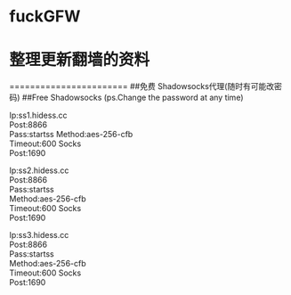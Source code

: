 # fuckGFW
# 整理更新翻墙的资料
=======================
##免费 Shadowsocks代理(随时有可能改密码)
##Free Shadowsocks (ps.Change the password at any time)
   
Ip:ss1.hidess.cc   
Post:8866   
Pass:startss
Method:aes-256-cfb   
Timeout:600 Socks   
Post:1690  

Ip:ss2.hidess.cc   
Post:8866   
Pass:startss   
Method:aes-256-cfb   
Timeout:600 Socks   
Post:1690  

Ip:ss3.hidess.cc   
Post:8866   
Pass:startss   
Method:aes-256-cfb   
Timeout:600 Socks   
Post:1690  
